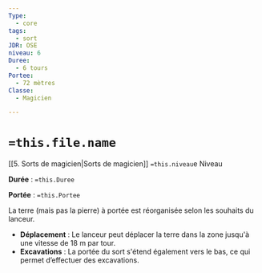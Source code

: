 ```yaml
---
Type:
  - core
tags:
  - sort
JDR: OSE
niveau: 6
Duree:
  - 6 tours
Portee:
  - 72 mètres
Classe:
  - Magicien

---
```

# `=this.file.name`  

[[5. Sorts de magicien|Sorts de magicien]] `=this.niveau`e Niveau

**Durée** : `=this.Duree` 

**Portée** : `=this.Portee`

La terre (mais pas la pierre) à portée est réorganisée selon les souhaits du lanceur.

- **Déplacement** : Le lanceur peut déplacer la terre dans la zone jusqu'à une vitesse de 18 m par tour.
- **Excavations** : La portée du sort s'étend également vers le bas, ce qui permet d’effectuer des excavations.
